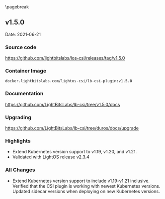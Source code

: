 <div style="page-break-after: always;"></div>
\pagebreak

## v1.5.0

Date: 2021-06-21

### Source code

https://github.com/lightbitslabs/los-csi/releases/tag/v1.5.0

### Container Image

`docker.lightbitslabs.com/lightos-csi/lb-csi-plugin:v1.5.0`

### Documentation

https://github.com/LightBitsLabs/lb-csi/tree/v1.5.0/docs

### Upgrading

https://github.com/LightBitsLabs/lb-csi/tree/duros/docs/upgrade

### Highlights

- Extend Kubernetes version support to v1.19, v1.20, and v1.21.
- Validated with LightOS release v2.3.4

### All Changes

- Extend Kubernetes version support to include v1.19-v1.21 inclusive. Verified that the CSI plugin is working with newest Kubernetes versions. Updated sidecar versions when deploying on new Kubernetes versions.

